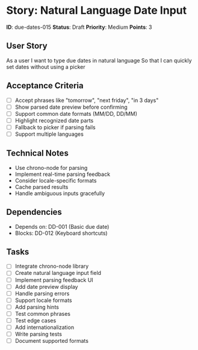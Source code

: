# Story: Natural Language Date Input

**ID**: due-dates-015
**Status**: Draft
**Priority**: Medium
**Points**: 3

## User Story
As a user
I want to type due dates in natural language
So that I can quickly set dates without using a picker

## Acceptance Criteria
- [ ] Accept phrases like "tomorrow", "next friday", "in 3 days"
- [ ] Show parsed date preview before confirming
- [ ] Support common date formats (MM/DD, DD/MM)
- [ ] Highlight recognized date parts
- [ ] Fallback to picker if parsing fails
- [ ] Support multiple languages

## Technical Notes
- Use chrono-node for parsing
- Implement real-time parsing feedback
- Consider locale-specific formats
- Cache parsed results
- Handle ambiguous inputs gracefully

## Dependencies
- Depends on: DD-001 (Basic due date)
- Blocks: DD-012 (Keyboard shortcuts)

## Tasks
- [ ] Integrate chrono-node library
- [ ] Create natural language input field
- [ ] Implement parsing feedback UI
- [ ] Add date preview display
- [ ] Handle parsing errors
- [ ] Support locale formats
- [ ] Add parsing hints
- [ ] Test common phrases
- [ ] Test edge cases
- [ ] Add internationalization
- [ ] Write parsing tests
- [ ] Document supported formats